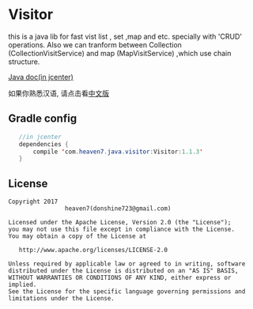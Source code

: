 # Visitor
this is a java lib for fast vist list , set ,map and etc. specially with 'CRUD' operations.
Also we can tranform between  Collection (CollectionVisitService) and map (MapVisitService) ,which use chain structure.

[Java doc(in jcenter)](https://bintray.com/lightsun/maven/Visitor/1.1.0#files/com/heaven7/java/visitor/Visitor/1.1.0)

如果你熟悉汉语, 请点击看[中文版](https://github.com/LightSun/Visitor/blob/master/README_CN.md)



## Gradle config

```java
   //in jcenter 
   dependencies {
       compile 'com.heaven7.java.visitor:Visitor:1.1.3'
   }
```


## License

    Copyright 2017  
                    heaven7(donshine723@gmail.com)

    Licensed under the Apache License, Version 2.0 (the "License");
    you may not use this file except in compliance with the License.
    You may obtain a copy of the License at

       http://www.apache.org/licenses/LICENSE-2.0

    Unless required by applicable law or agreed to in writing, software
    distributed under the License is distributed on an "AS IS" BASIS,
    WITHOUT WARRANTIES OR CONDITIONS OF ANY KIND, either express or implied.
    See the License for the specific language governing permissions and
    limitations under the License.
